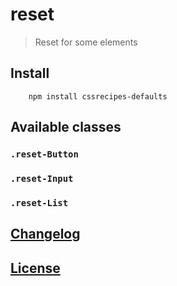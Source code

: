 # reset

> Reset for some elements

## Install

		npm install cssrecipes-defaults

## Available classes

### `.reset-Button`

### `.reset-Input`

### `.reset-List`


## [Changelog](CHANGELOG.md)

## [License](LICENSE-MIT)
